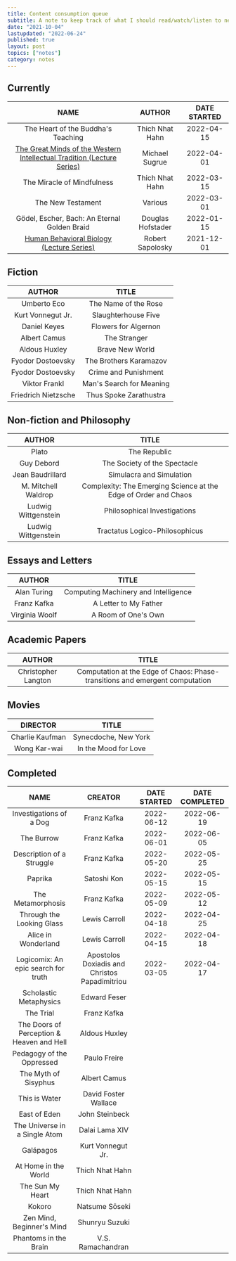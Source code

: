 ```yaml
---
title: Content consumption queue
subtitle: A note to keep track of what I should read/watch/listen to next
date: "2021-10-04"
lastupdated: "2022-06-24"
published: true
layout: post
topics: ["notes"]
category: notes
---
```


## Currently

|                                                         NAME                                                         |      AUTHOR       | DATE STARTED |
| :------------------------------------------------------------------------------------------------------------------: | :---------------: | :----------: |
|                                          The Heart of the Buddha's Teaching                                          |  Thich Nhat Hahn  |  2022-04-15  |
| [The Great Minds of the Western Intellectual Tradition (Lecture Series)](https://www.youtube.com/watch?v=8ZoQ7wh9pS) |  Michael Sugrue   |  2022-04-01  |
|                                              The Miracle of Mindfulness                                              |  Thich Nhat Hahn  |  2022-03-15  |
|                                                  The New Testament                                                   |      Various      |  2022-03-01  |
|                                     Gödel, Escher, Bach: An Eternal Golden Braid                                     | Douglas Hofstader |  2022-01-15  |
|               [Human Behavioral Biology (Lecture Series)](https://www.youtube.com/watch?v=NNnIGh9g6fA)               | Robert Sapolosky  |  2021-12-01  |

## Fiction

|       AUTHOR        |          TITLE           |
| :-----------------: | :----------------------: |
|     Umberto Eco     |   The Name of the Rose   |
|  Kurt Vonnegut Jr.  |   Slaughterhouse Five    |
|    Daniel Keyes     |   Flowers for Algernon   |
|    Albert Camus     |       The Stranger       |
|    Aldous Huxley    |     Brave New World      |
|  Fyodor Dostoevsky  |  The Brothers Karamazov  |
|  Fyodor Dostoevsky  |   Crime and Punishment   |
|    Viktor Frankl    | Man's Search for Meaning |
| Friedrich Nietzsche |  Thus Spoke Zarathustra  |

## Non-fiction and Philosophy

|       AUTHOR        |                              TITLE                              |
| :-----------------: | :-------------------------------------------------------------: |
|        Plato        |                          The Republic                           |
|     Guy Debord      |                  The Society of the Spectacle                   |
|  Jean Baudrillard   |                    Simulacra and Simulation                     |
| M. Mitchell Waldrop | Complexity: The Emerging Science at the Edge of Order and Chaos |
| Ludwig Wittgenstein |                  Philosophical Investigations                   |
| Ludwig Wittgenstein |                 Tractatus Logico-Philosophicus                  |

## Essays and Letters

|     AUTHOR     |                TITLE                 |
| :------------: | :----------------------------------: |
|  Alan Turing   | Computing Machinery and Intelligence |
|  Franz Kafka   |        A Letter to My Father         |
| Virginia Woolf |         A Room of One's Own          |

## Academic Papers

|       AUTHOR        |                                    TITLE                                     |
| :-----------------: | :--------------------------------------------------------------------------: |
| Christopher Langton | Computation at the Edge of Chaos: Phase-transitions and emergent computation |

## Movies

|    DIRECTOR     |        TITLE         |
| :-------------: | :------------------: |
| Charlie Kaufman | Synecdoche, New York |
|  Wong Kar-wai   | In the Mood for Love |

## Completed

|                   NAME                    |                    CREATOR                    | DATE STARTED | DATE COMPLETED |
| :---------------------------------------: | :-------------------------------------------: | :----------: | :------------: |
|          Investigations of a Dog          |                  Franz Kafka                  |  2022-06-12  |   2022-06-19   |
|                The Burrow                 |                  Franz Kafka                  |  2022-06-01  |   2022-06-05   |
|         Description of a Struggle         |                  Franz Kafka                  |  2022-05-20  |   2022-05-25   |
|                  Paprika                  |                  Satoshi Kon                  |  2022-05-15  |   2022-05-15   |
|             The Metamorphosis             |                  Franz Kafka                  |  2022-05-09  |   2022-05-12   |
|         Through the Looking Glass         |                 Lewis Carroll                 |  2022-04-18  |   2022-04-25   |
|            Alice in Wonderland            |                 Lewis Carroll                 |  2022-04-15  |   2022-04-18   |
|    Logicomix: An epic search for truth    | Apostolos Doxiadis and Christos Papadimitriou |  2022-03-05  |   2022-04-17   |
|          Scholastic Metaphysics           |                 Edward Feser                  |              |                |
|                 The Trial                 |                  Franz Kafka                  |              |                |
| The Doors of Perception & Heaven and Hell |                 Aldous Huxley                 |              |                |
|         Pedagogy of the Oppressed         |                 Paulo Freire                  |              |                |
|           The Myth of Sisyphus            |                 Albert Camus                  |              |                |
|               This is Water               |             David Foster Wallace              |              |                |
|               East of Eden                |                John Steinbeck                 |              |                |
|       The Universe in a Single Atom       |                Dalai Lama XIV                 |              |                |
|                 Galápagos                 |               Kurt Vonnegut Jr.               |              |                |
|           At Home in the World            |                Thich Nhat Hahn                |              |                |
|             The Sun My Heart              |                Thich Nhat Hahn                |              |                |
|                  Kokoro                   |                Natsume Sōseki                 |              |                |
|         Zen Mind, Beginner's Mind         |                Shunryu Suzuki                 |              |                |
|           Phantoms in the Brain           |               V.S. Ramachandran               |              |                |
